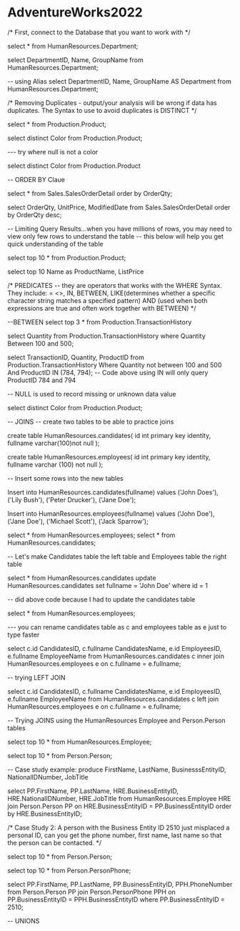 # AdventureWorks2022

/*
First, connect to the Database that you want to work with
*/

select *
from HumanResources.Department;

select DepartmentID, Name, GroupName
from HumanResources.Department;

-- using Alias
select DepartmentID, Name, GroupName AS Department
from HumanResources.Department;

/*
Removing Duplicates - output/your analysis will be wrong if data has duplicates. 
The Syntax to use to avoid duplicates is DISTINCT
*/

select *
from Production.Product;

select distinct Color
from Production.Product;

--- try where null is not a color

select distinct Color
from Production.Product

-- ORDER BY Claue

select *
from Sales.SalesOrderDetail
order by OrderQty;

select OrderQty, UnitPrice, ModifiedDate
from Sales.SalesOrderDetail
order by OrderQty desc;

-- Limiting Query Results...when you have millions of rows, you may need to view only few rows to understand the table
-- this below will help you get quick understanding of the table

select top 10 *
from Production.Product;

select top 10 Name as ProductName, ListPrice

/* PREDICATES 
-- they are operators that works with the WHERE Syntax. They include:
= <>, IN, BETWEEN, LIKE(determines whether a specific character string matches a specified pattern)
AND (used when both expressions are true and often work together with BETWEEN) */

--BETWEEN
select top 3 *
from Production.TransactionHistory

select Quantity
from Production.TransactionHistory
where Quantity Between 100 and 500;

select TransactionID, Quantity, ProductID
from Production.TransactionHistory
     Where Quantity not between 100 and 500
	 And ProductID IN (784, 794);
-- Code above using IN will only query ProductID 784 and 794

-- NULL is used to record missing or unknown data value

select distinct Color
from Production.Product;

-- JOINS
-- create two tables to be able to practice joins

create table HumanResources.candidates(
  id int primary key identity,
  fullname varchar(100)not null
);

create table HumanResources.employees(
  id int primary key identity,
  fullname varchar (100) not null
  );

 -- Insert some rows into the new tables

 Insert into HumanResources.candidates(fullname)
 values
   ('John Does'),
   ('Lily Bush'),
   ('Peter Drucker'),
   ('Jane Doe');

 Insert into HumanResources.employees(fullname)
 values
   ('John Doe'),
   ('Jane Doe'),
   ('Michael Scott'),
   ('Jack Sparrow');

  select * from HumanResources.employees;
  select * from HumanResources.candidates;

  -- Let's make Candidates table the left table and Employees table the right table

  select * from HumanResources.candidates
  update HumanResources.candidates
  set fullname = 'John Doe'
  where id = 1

-- did above code because I had to update the candidates table

  select * from HumanResources.employees;

  --- you can rename candidates table as c and employees table as e just to type faster

select
  c.id CandidatesID,
  c.fullname CandidatesName,
  e.id EmployeesID,
  e.fullname EmployeeName
from
  HumanResources.candidates c
  inner join
  HumanResources.employees e
on c.fullname = e.fullname;

-- trying LEFT JOIN

select
  c.id CandidatesID,
  c.fullname CandidatesName,
  e.id EmployeesID,
  e.fullname EmployeeName
from
  HumanResources.candidates c
  left join
  HumanResources.employees e
on c.fullname = e.fullname;

-- Trying JOINS using the HumanResources Employee and Person.Person tables

select top 10 *
from HumanResources.Employee;

select top 10 *
from Person.Person;

-- Case study example: produce FirstName, LastName, BusinesssEntityID, NationalIDNumber, JobTitle

select
  PP.FirstName,
  PP.LastName,
  HRE.BusinessEntityID,
  HRE.NationalIDNumber,
  HRE.JobTitle
from HumanResources.Employee HRE
  join Person.Person PP
  on HRE.BusinessEntityID = PP.BusinessEntityID
 order by HRE.BusinessEntityID;

  /* Case Study 2:
  A person with the Business Entity ID 2510 just misplaced a personal ID, can you get the phone number, first name,
  last name so that the person can be contacted. */

  select top 10 *
from Person.Person;

  select top 10 *
  from Person.PersonPhone;

  select
  PP.FirstName,
  PP.LastName,
  PP.BusinessEntityID,
  PPH.PhoneNumber
from Person.Person PP
  join Person.PersonPhone PPH
  on PP.BusinessEntityID = PPH.BusinessEntityID
  where PP.BusinessEntityID = 2510;

  -- UNIONS
